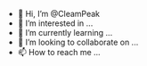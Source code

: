 - 👋 Hi, I’m @CleamPeak
- 👀 I’m interested in ...
- 🌱 I’m currently learning ...
- 💞️ I’m looking to collaborate on ...
- 📫 How to reach me ...

<!---
CleamPeak/CleamPeak is a ✨ special ✨ repository because its `README.md` (this file) appears on your GitHub profile.
You can click the Preview link to take a look at your changes.
--->
